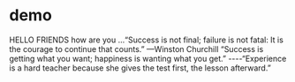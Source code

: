# demo
HELLO FRIENDS
how are you 
...“Success is not final; failure is not fatal: It is the courage to continue that counts.” —Winston Churchill
“Success is getting what you want; happiness is wanting what you get.”
----“Experience is a hard teacher because she gives the test first, the lesson afterward.”
